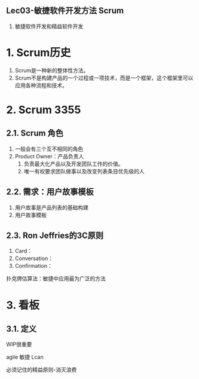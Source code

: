 Lec03-敏捷软件开发方法 Scrum
---
1. 敏捷软件开发和精益软件开发

# 1. Scrum历史
1. Scrum是一种新的整体性方法。
2. Scrum不是构建产品的一个过程或一项技术，而是一个框架，这个框架里可以应用各种流程和技术。

# 2. Scrum 3355

## 2.1. Scrum 角色
1. 一般会有三个互不相同的角色
2. Product Owner：产品负责人
   1. 负责最大化产品以及开发团队工作的价值。
   2. 唯一有权要求团队做事以及改变列表条目优先级的人

## 2.2. 需求：用户故事模板
1. 用户故事是产品列表的基础构建
2. 用户故事模板

## 2.3. Ron Jeffries的3C原则
1. Card：
2. Conversation：
3. Confirmation：

扑克牌估算法：敏捷中应用最为广泛的方法

# 3. 看板

## 3.1. 定义

WIP很重要

agile 敏捷
Lcan

必须记住的精益原则-消灭浪费